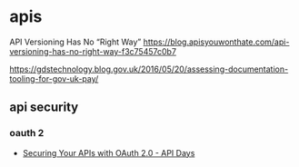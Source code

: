 # apis


API Versioning Has No “Right Way”
https://blog.apisyouwonthate.com/api-versioning-has-no-right-way-f3c75457c0b7


https://gdstechnology.blog.gov.uk/2016/05/20/assessing-documentation-tooling-for-gov-uk-pay/

## api security

### oauth 2
* [Securing Your APIs with OAuth 2.0 - API Days](https://youtu.be/PfvSD6MmEmQ)
